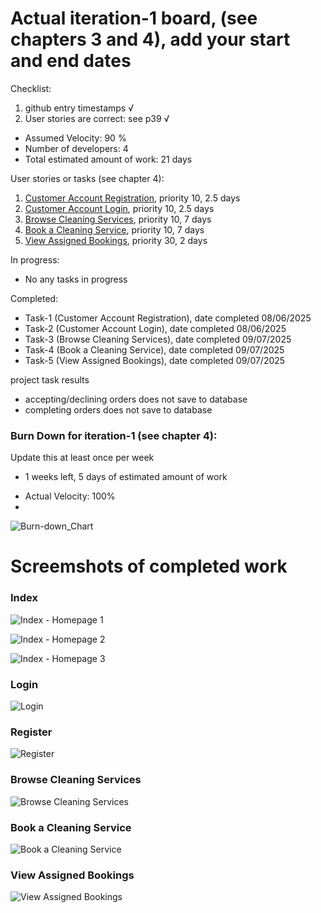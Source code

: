 # Actual iteration-1 board, (see chapters 3 and 4), add your start and end dates 

Checklist: 
1. github entry timestamps √
2. User stories are correct: see p39 √

* Assumed Velocity: 90 % 
* Number of developers: 4
* Total estimated amount of work: 21 days

User stories or tasks (see chapter 4):
1. [Customer Account Registration](./user_stories/user_stories.md), priority 10, 2.5 days
2. [Customer Account Login](./user_stories/user_stories.md), priority 10, 2.5 days
3. [Browse Cleaning Services](./user_stories/user_stories.md), priority 10, 7 days
4. [Book a Cleaning Service](./user_stories/user_stories.md), priority 10, 7 days 
5. [View Assigned Bookings](./user_stories/user_stories.md), priority 30, 2 days
<!-- 5. [Manage Provider Availability](./user_stories/user_stories.md), priority 10, 1.5 days -->
<!-- 6. [Provider Login](./user_stories/user_stories.md), priority 10, 1.5 days -->
<!-- 7. [Provider Account Registration](./user_stories/user_stories.md), priority 10, 1.5 days -->



In progress:
<!-- * Task-2 (Browse Cleaning Services), date started 18/06/2025
* Task-1 (Book a Cleaning Service), date started 18/06/2025
* Task-4 (View Assigned Bookings), date started 18/06/2025 -->
* No any tasks in progress

Completed:
* Task-1 (Customer Account Registration), date completed 08/06/2025
* Task-2 (Customer Account Login), date completed 08/06/2025
* Task-3 (Browse Cleaning Services), date completed 09/07/2025
* Task-4 (Book a Cleaning Service), date completed 09/07/2025
* Task-5 (View Assigned Bookings), date completed 09/07/2025

project task results
* accepting/declining orders does not save to database 
* completing orders does not save to database

### Burn Down for iteration-1 (see chapter 4):
Update this at least once per week
* 1 weeks left, 5 days of estimated amount of work 
<!-- * 2 weeks left, xx days
* 1 weeks left, xx days
* 0 weeks left, xx days -->
* Actual Velocity: 100%
* 
![Burn-down_Chart](iteation1_images/Burn-down_Chart.png)

# Screemshots of completed work

### Index
![Index - Homepage 1](iteation1_images/Homepage_1.png)

![Index - Homepage 2](iteation1_images/Homepage_2.png)

![Index - Homepage 3](iteation1_images/Homepage_3.png)

### Login
![Login](iteation1_images/Login.jpeg)

### Register
![Register](iteation1_images/Register.jpeg)

<!-- ### Service Type - Provider View
![Service Type - Provider View](iteation1_images/ServicesType_Provider.jpeg) -->

### Browse Cleaning Services
![Browse Cleaning Services](iteation1_images/BrowseServices.jpeg)

### Book a Cleaning Service
![Book a Cleaning Service](iteation1_images/BookCleaningService.jpeg)

### View Assigned Bookings
![View Assigned Bookings](iteation1_images/MyOrdersCustomer.jpeg)

<!-- ### My Orders - provider view
![My Orders - provider view](iteation1_images/MyOrdersProviders.jpeg)

### Provider Dashboard
![Provider Dashboard](iteation1_images/ProviderDashboard.jpeg) -->

